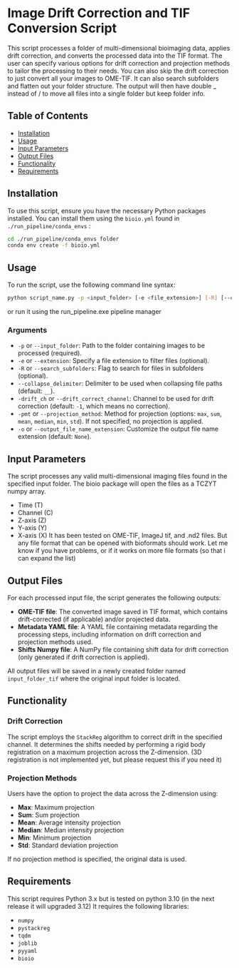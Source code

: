 
# Image Drift Correction and TIF Conversion Script

This script processes a folder of multi-dimensional bioimaging data, applies drift correction, and converts the processed data into the TIF format. The user can specify various options for drift correction and projection methods to tailor the processing to their needs.
You can also skip the drift correction to just convert all your images to OME-TIF. It can also search subfolders and flatten out your folder structure. The output will then have double _ instead of / to move all files into a single folder but keep folder info.

## Table of Contents
- [Installation](#installation)
- [Usage](#usage)
- [Input Parameters](#input-parameters)
- [Output Files](#output-files)
- [Functionality](#functionality)
- [Requirements](#requirements)

## Installation
To use this script, ensure you have the necessary Python packages installed. You can install them using the `bioio.yml` found in `./run_pipeline/conda_envs` :

```bash
cd ./run_pipeline/conda_envs folder
conda env create -f bioio.yml
```

## Usage

To run the script, use the following command line syntax:

```bash
python script_name.py -p <input_folder> [-e <file_extension>] [-R] [--collapse_delimiter <delimiter>] [-drift_ch <channel>] [-pmt <projection_method>] [-o <output_file_extension>]
```
or run it using the run_pipeline.exe pipeline manager

### Arguments
- `-p` or `--input_folder`: Path to the folder containing images to be processed (required).
- `-e` or `--extension`: Specify a file extension to filter files (optional).
- `-R` or `--search_subfolders`: Flag to search for files in subfolders (optional).
- `--collapse_delimiter`: Delimiter to be used when collapsing file paths (default: `__`).
- `-drift_ch` or `--drift_correct_channel`: Channel to be used for drift correction (default: `-1`, which means no correction).
- `-pmt` or `--projection_method`: Method for projection (options: `max`, `sum`, `mean`, `median`, `min`, `std`). If not specified, no projection is applied.
- `-o` or `--output_file_name_extension`: Customize the output file name extension (default: `None`).

## Input Parameters
The script processes any valid multi-dimensional imaging files found in the specified input folder. The bioio package will open the files as a TCZYT numpy array.
- Time (T)
- Channel (C)
- Z-axis (Z)
- Y-axis (Y)
- X-axis (X)
It has been tested on OME-TIF, ImageJ tif, and .nd2 files. But any file format that can be opened with bioformats should work. Let me know if you have problems, or if it works on more file formats (so that i can expand the list)

## Output Files
For each processed input file, the script generates the following outputs:
- **OME-TIF file**: The converted image saved in TIF format, which contains drift-corrected (if applicable) and/or projected data.
- **Metadata YAML file**: A YAML file containing metadata regarding the processing steps, including information on drift correction and projection methods used.
- **Shifts Numpy file**: A NumPy file containing shift data for drift correction (only generated if drift correction is applied).

All output files will be saved in a newly created folder named `input_folder_tif` where the original input folder is located.

## Functionality

### Drift Correction
The script employs the `StackReg` algorithm to correct drift in the specified channel. It determines the shifts needed by performing a rigid body registration on a maximum projection across the Z-dimension. (3D registration is not implemented yet, but please request this if you need it)

### Projection Methods
Users have the option to project the data across the Z-dimension using:
- **Max**: Maximum projection
- **Sum**: Sum projection
- **Mean**: Average intensity projection
- **Median**: Median intensity projection
- **Min**: Minimum projection
- **Std**: Standard deviation projection

If no projection method is specified, the original data is used.

## Requirements
This script requires Python 3.x but is tested on python 3.10 (in the next release it will upgraded 3.12)
It requires the following libraries:
- `numpy`
- `pystackreg`
- `tqdm`
- `joblib`
- `pyyaml`
- `bioio`
